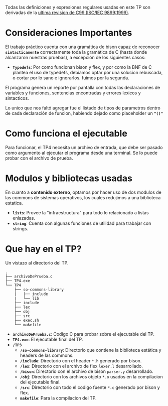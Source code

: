 Todas las definiciones y expresiones regulares usadas en este TP son derivadas de la [ultima revision de C99 (ISO/IEC 9899:1999)](http://www.open-std.org/JTC1/SC22/WG14/www/docs/n1256.pdf).

# Consideraciones Importantes
El trabajo práctico cuenta con una gramática de bison capaz de reconocer **`sintacticamente`** correctamente toda la gramática de C (hasta donde alcanzaron nuestras pruebas), a excepción de los siguientes casos:
* **`Typedefs`**: Por como funcionan bison y flex, y por como la BNF de C plantea el uso de typedefs, debiamos optar por una solucion rebuscada, o cortar por lo sano e ignorarlos. fuimos por la segunda.

El programa genera un reporte por pantalla con todas las declaraciones de variables y funciones, sentencias encontradas y errores lexicos y sintacticos.

Lo unico que nos faltó agregar fue el listado de tipos de parametros dentro de cada declaración de funcion, habiendo dejado como placeholder un **`"()"`**

# Como funciona el ejecutable
Para funcionar, el TP4 necesita un archivo de entrada, que debe ser pasado como argumento al ejecutar el programa desde una terminal.
Se lo puede probar con el archivo de prueba.

# Modulos y bibliotecas usadas
En cuanto a **contenido externo**, optamos por hacer uso de dos modulos de las commons de sistemas operativos, los cuales redujimos a una biblioteca estatica.
* **`lists`**: Provee la "infraestructura" para todo lo relacionado a listas enlazadas.
* **`string`**: Cuenta con algunas funciones de utilidad para trabajar con strings.

# Que hay en el TP?
Un vistazo al directorio del TP.
```
.
├── archivoDePrueba.c
├── TP4.exe
└── TP4
    ├── so-commons-library
    |   ├── include
    |   └── lib
    ├── include
    ├── lex
    ├── obj
    ├── src
    ├── exec.sh
    └── makefile
```
* **`archivoDePrueba.c`**: Codigo C para probar sobre el ejecutable del TP.
* **`TP4.exe`**: El ejecutable final del TP.
* **`/TP3`**
    * **`/so-commons-library`**: Directorio que contiene la biblioteca estática y headers de las commons.
    * **`/include`**: Directorio con el header `*.h` generado por bison.
    * **`/lex`**: Directorio con el archivo de flex `lexer.l` desarrollado.
    * **`/bison`**: Directorio con el archivo de bison `parser.y` desarrollado.
    * **`/obj`**: Directorio con los archivos objeto `*.o` usados en la compilacion del ejecutable final.
    * **`/src`**: Directorio con todo el codigo fuente `*.c` generado por bison y flex.
    * **`makefile`**: Para la compilacion del TP.

